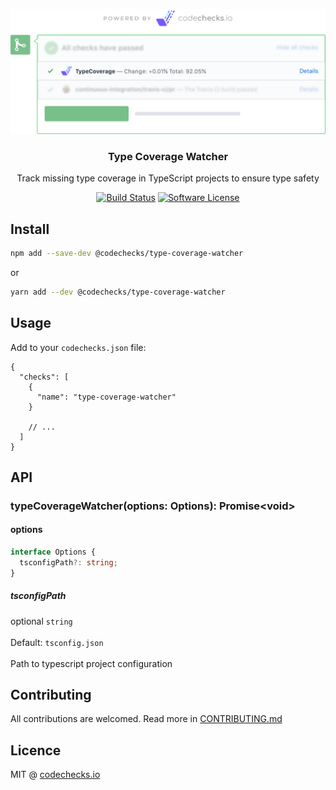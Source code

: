 <p align="center">
  <img src="./meta/check.png" width="700" alt="codechecks.io">
  <h3 align="center">Type Coverage Watcher</h3>
  <p align="center">Track missing type coverage in TypeScript projects to ensure type safety</p>

  <p align="center">
    <a href="https://circleci.com/gh/codechecks/type-coverage-watcher"><img alt="Build Status" src="https://circleci.com/gh/codechecks/type-coverage-watcher/tree/master.svg?style=svg"></a>
    <a href="/package.json"><img alt="Software License" src="https://img.shields.io/badge/license-MIT-brightgreen.svg?style=flat-square"></a>
  </p>
</p>

## Install

```sh
npm add --save-dev @codechecks/type-coverage-watcher
```

or

```sh
yarn add --dev @codechecks/type-coverage-watcher
```

## Usage

Add to your `codechecks.json` file:

<!-- prettier-ignore -->
```json5
{
  "checks": [
    {
      "name": "type-coverage-watcher"
    }

    // ...
  ]
}
```

## API

### typeCoverageWatcher(options: Options): Promise\<void>

#### options

```typescript
interface Options {
  tsconfigPath?: string;
}
```

##### tsconfigPath

optional `string`<br>\
Default: `tsconfig.json`<br>\
Path to typescript project configuration

## Contributing

All contributions are welcomed. Read more in [CONTRIBUTING.md](./CONTRIBUTING.md)

## Licence

MIT @ [codechecks.io](https://codechecks.io)
